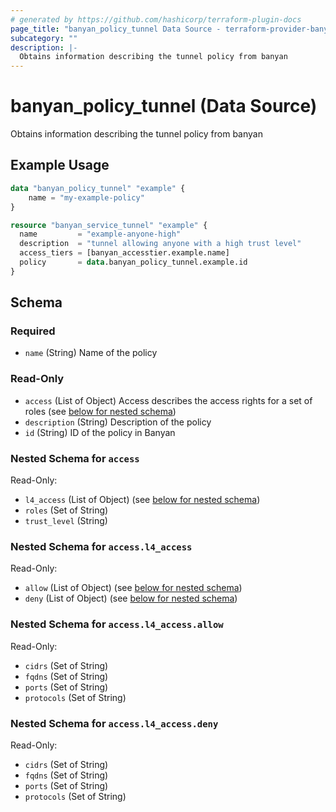 ```yaml
---
# generated by https://github.com/hashicorp/terraform-plugin-docs
page_title: "banyan_policy_tunnel Data Source - terraform-provider-banyan"
subcategory: ""
description: |-
  Obtains information describing the tunnel policy from banyan
---
```


# banyan_policy_tunnel (Data Source)

Obtains information describing the tunnel policy from banyan

## Example Usage

```terraform
data "banyan_policy_tunnel" "example" {
    name = "my-example-policy"
}

resource "banyan_service_tunnel" "example" {
  name         = "example-anyone-high"
  description  = "tunnel allowing anyone with a high trust level"
  access_tiers = [banyan_accesstier.example.name]
  policy       = data.banyan_policy_tunnel.example.id
}
```

<!-- schema generated by tfplugindocs -->
## Schema

### Required

- `name` (String) Name of the policy

### Read-Only

- `access` (List of Object) Access describes the access rights for a set of roles (see [below for nested schema](#nestedatt--access))
- `description` (String) Description of the policy
- `id` (String) ID of the policy in Banyan

<a id="nestedatt--access"></a>
### Nested Schema for `access`

Read-Only:

- `l4_access` (List of Object) (see [below for nested schema](#nestedobjatt--access--l4_access))
- `roles` (Set of String)
- `trust_level` (String)

<a id="nestedobjatt--access--l4_access"></a>
### Nested Schema for `access.l4_access`

Read-Only:

- `allow` (List of Object) (see [below for nested schema](#nestedobjatt--access--l4_access--allow))
- `deny` (List of Object) (see [below for nested schema](#nestedobjatt--access--l4_access--deny))

<a id="nestedobjatt--access--l4_access--allow"></a>
### Nested Schema for `access.l4_access.allow`

Read-Only:

- `cidrs` (Set of String)
- `fqdns` (Set of String)
- `ports` (Set of String)
- `protocols` (Set of String)


<a id="nestedobjatt--access--l4_access--deny"></a>
### Nested Schema for `access.l4_access.deny`

Read-Only:

- `cidrs` (Set of String)
- `fqdns` (Set of String)
- `ports` (Set of String)
- `protocols` (Set of String)
